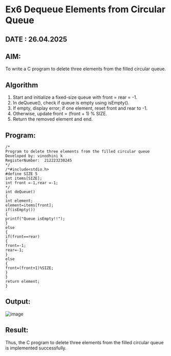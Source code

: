 # Ex6 Dequeue Elements from Circular Queue
## DATE : 26.04.2025
## AIM:
To write a C program to delete three elements from the filled circular queue.

## Algorithm
1. Start and initialize a fixed-size queue with front = rear = -1.
2. In deQueue(), check if queue is empty using isEmpty().
3. If empty, display error; if one element, reset front and rear to -1.
4. Otherwise, update front = (front + 1) % SIZE.
5. Return the removed element and end.

## Program:
```
/*
Program to delete three elements from the filled circular queue
Developed by: vinodhini k
RegisterNumber:  212223230245
*/
/*#include<stdio.h>
#define SIZE 5
int items[SIZE];
int front =-1,rear =-1;
*/
int deQueue()
{
int element;
element=items[front];
if(isEmpty())
{
printf("Queue isEmpty!!");
}
else
{
if(front==rear)
{
front=-1;
rear=-1;
}
else
{
front=(front+1)%SIZE;
}
}
return element;
}

```

## Output:

![image](https://github.com/user-attachments/assets/23cd2dff-a7b8-4874-9827-f8393f744757)


## Result:
Thus, the C program to delete three elements from the filled circular queue is implemented successfully.
